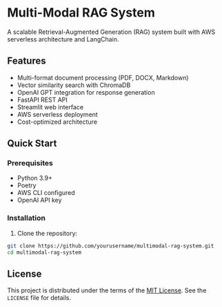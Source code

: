 # Multi-Modal RAG System

A scalable Retrieval-Augmented Generation (RAG) system built with AWS serverless architecture and LangChain.

## Features

- Multi-format document processing (PDF, DOCX, Markdown)
- Vector similarity search with ChromaDB
- OpenAI GPT integration for response generation
- FastAPI REST API
- Streamlit web interface
- AWS serverless deployment
- Cost-optimized architecture

## Quick Start

### Prerequisites

- Python 3.9+
- Poetry
- AWS CLI configured
- OpenAI API key

### Installation

1. Clone the repository:
```bash
git clone https://github.com/yourusername/multimodal-rag-system.git
cd multimodal-rag-system
```

## License

This project is distributed under the terms of the [MIT License](LICENSE).
See the `LICENSE` file for details.
